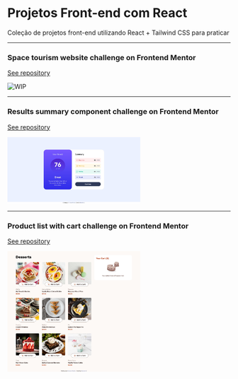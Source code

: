 # Projetos Front-end com React

Coleção de projetos front-end utilizando React + Tailwind CSS para praticar

---

### Space tourism website challenge on Frontend Mentor

[See repository](https://github.com/francine-godoi/praticando-frontend-com-react/tree/877ac4440fa052bc39b008761b60f4e107e96981/space-tourism-website)

<img src="" alt="WIP" style="width:300px">

---

### Results summary component challenge on Frontend Mentor

[See repository](https://github.com/francine-godoi/praticando-frontend-com-react/tree/877ac4440fa052bc39b008761b60f4e107e96981/results-summary-component)

<img src="results-summary-component/screenshots/results-summary-component-final-product.jpg"  style="width:300px">

---

### Product list with cart challenge on Frontend Mentor

[See repository](https://github.com/francine-godoi/praticando-frontend-com-react/tree/be8c413d173634c3e0e70b4446c862060434b96b/product-list-with-cart)

<img src="product-list-with-cart//screenshots/product-list-with-cart-final-product.jpg"  style="width:300px">

